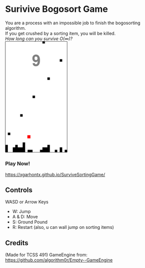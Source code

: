 # Surivive Bogosort Game
You are a process with an impossible job to finish the bogosorting algorithm. <br>
If you get crushed by a sorting item, you will be killed. <br> 
*How long can you survive O(∞)?* <br>
<img src="./assets/Preview.png" alt="Preview" width="200"/>
### Play Now!
https://xgarhontx.github.io/SurviveSortingGame/

## Controls
WASD or Arrow Keys <br>
- W: Jump
- A & D: Move
- S: Ground Pound
- R: Restart
(also, u can wall jump on sorting items)

## Credits
(Made for TCSS 491) GameEngine from: https://github.com/algorithm0r/Empty--GameEngine
